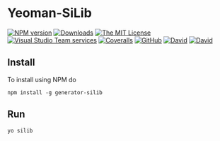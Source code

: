 ﻿
# Yeoman-SiLib
[![NPM version][npm-image]][npm-url]
[![Downloads][downloads-image]][downloads-url]
[![The MIT License](https://img.shields.io/badge/license-MIT-orange.svg?style=flat-square)](http://opensource.org/licenses/MIT)
[![Visual Studio Team services](https://img.shields.io/vso/build/sinnovations/40c16cc5-bf99-47d4-a814-56c38cc0ea24/22.svg?style=flat-square&label=build:%20yeoman-silib)]()
[![Coveralls](https://img.shields.io/coveralls/s-innovations/yeoman-silib.svg?style=flat-square)]()
[![GitHub](https://img.shields.io/github/release/s-innovations/yeoman-silib.svg?style=flat-square)](https://github.com/s-innovations/yeoman-silib/releases)
[![David](https://img.shields.io/david/s-innovations/yeoman-silib.svg?style=flat-square)](https://david-dm.org/s-innovations/yeoman-silib)
[![David](https://img.shields.io/david/dev/s-innovations/yeoman-silib.svg?style=flat-square)](https://david-dm.org/s-innovations/yeoman-silib?type=dev)


## Install
To install using NPM do
```
npm install -g generator-silib
```

## Run
```
yo silib
```





[npm-image]: https://img.shields.io/npm/v/generator-silib.svg?style=flat-square
[npm-url]: https://npmjs.org/package/generator-silib
[downloads-image]: http://img.shields.io/npm/dm/generator-silib.svg?style=flat-square
[downloads-url]: https://npmjs.org/package/generator-silib